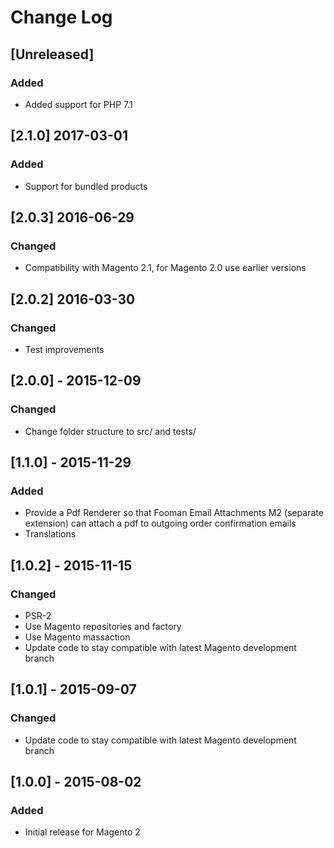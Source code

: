 # Change Log

## [Unreleased]
### Added
- Added support for PHP 7.1

## [2.1.0] 2017-03-01
### Added
- Support for bundled products

## [2.0.3] 2016-06-29
### Changed
- Compatibility with Magento 2.1, for Magento 2.0 use earlier versions

## [2.0.2] 2016-03-30
### Changed
- Test improvements

## [2.0.0] - 2015-12-09
### Changed
- Change folder structure to src/ and tests/

## [1.1.0] - 2015-11-29
### Added
- Provide a Pdf Renderer so that Fooman Email Attachments M2 (separate extension) can attach a pdf to outgoing order confirmation emails
- Translations

## [1.0.2] - 2015-11-15
### Changed
- PSR-2
- Use Magento repositories and factory
- Use Magento massaction
- Update code to stay compatible with latest Magento development branch

## [1.0.1] - 2015-09-07
### Changed
- Update code to stay compatible with latest Magento development branch

## [1.0.0] - 2015-08-02
### Added
- Initial release for Magento 2
